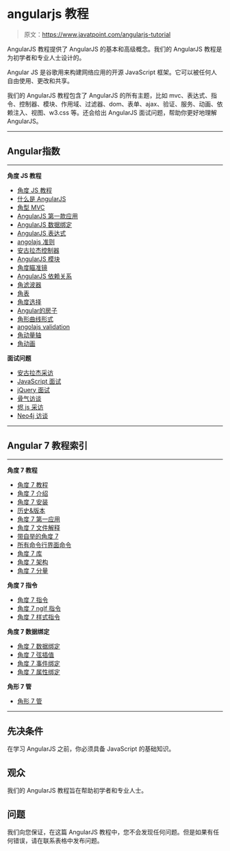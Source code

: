 # angularjs 教程

> 原文：<https://www.javatpoint.com/angularjs-tutorial>

AngularJS 教程提供了 AngularJS 的基本和高级概念。我们的 AngularJS 教程是为初学者和专业人士设计的。

Angular JS 是谷歌用来构建网络应用的开源 JavaScript 框架。它可以被任何人自由使用、更改和共享。

我们的 AngularJS 教程包含了 AngularJS 的所有主题，比如 mvc、表达式、指令、控制器、模块、作用域、过滤器、dom、表单、ajax、验证、服务、动画、依赖注入、视图、w3.css 等。还会给出 AngularJS 面试问题，帮助你更好地理解 AngularJS。

* * *

## Angular指数

* * *

**角度 JS 教程**

*   [角度 JS 教程](angularjs-tutorial)
*   [什么是 AngularJS](what-is-angularjs)
*   [角型 MVC](angularjs-mvc-architecture)
*   [AngularJS 第一款应用](angularjs-first-application)
*   [AngularJS 数据绑定](angularjs-data-binding)
*   [AngularJS 表达式](angularjs-expressions)
*   [angolajs 准则](angularjs-directives)
*   [安古拉杰控制器](angularjs-controllers)
*   [AngularJS 模块](angularjs-modules)
*   [角度瞄准镜](angularjs-scopes)
*   [AngularJS 依赖关系](angularjs-dependency-injection)
*   [角滤波器](angularjs-filters)
*   [角表](angularjs-tables)
*   [角度选择](angularjs-select)
*   [Angular的房子](angularjs-dom)
*   [角形曲线形式](angularjs-forms)
*   [angolajs validation](angularjs-validation)
*   [角动量轴](angularjs-ajax)
*   [角动画](angularjs-animation)

**面试问题**

*   [安古拉杰采访](angularjs-interview-questions)
*   [JavaScript 面试](javascript-interview-questions)
*   [jQuery 面试](jquery-interview-questions)
*   [骨气访谈](backbone-js-interview-questions)
*   [烬 js 采访](ember-js-interview-questions)
*   [Neo4j 访谈](neo4j-interview-questions)

* * *

## Angular 7 教程索引

* * *

**角度 7 教程**

*   [角度 7 教程](angular-7-tutorial)
*   [角度 7 介绍](angular-7-introduction)
*   [角度 7 安装](angular-7-installation)
*   [历史&版本](angular-7-history-and-versions)
*   [角度 7 第一应用](angular-7-first-app)
*   [角度 7 文件解释](angular-7-files-explanation)
*   [带自举的角度 7](angular-7-with-bootstrap)
*   [所有命令行界面命令](angular-7-all-cli-commands)
*   [角度 7 库](angular-7-libraries)
*   [角度 7 架构](angular-7-architecture)
*   [角度 7 分量](angular-7-components)

**角度 7 指令**

*   [角度 7 指令](angular-7-directives)
*   [角度 7 ngIf 指令](angular-7-ngif-directive)
*   [角度 7 样式指令](angular-7-ngstyle-directive)

**角度 7 数据绑定**

*   [角度 7 数据绑定](angular-7-databinding)
*   [角度 7 弦插值](angular-7-string-interpolation)
*   [角度 7 事件绑定](angular-7-event-binding)
*   [角度 7 属性绑定](angular-7-property-binding)

**角形 7 管**

*   [角形 7 管](angular-7-pipes)

* * *

## 先决条件

在学习 AngularJS 之前，你必须具备 JavaScript 的基础知识。

## 观众

我们的 AngularJS 教程旨在帮助初学者和专业人士。

## 问题

我们向您保证，在这篇 AngularJS 教程中，您不会发现任何问题。但是如果有任何错误，请在联系表格中发布问题。